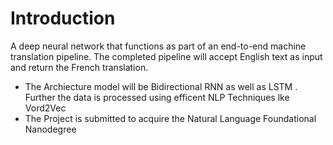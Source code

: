 # Introduction
A deep neural network that functions as part of an end-to-end machine translation pipeline. The completed pipeline will accept English text as input and return the French translation. 
* The Archiecture model will be Bidirectional RNN as well as LSTM . Further the data is processed using efficent NLP Techniques lke Vord2Vec 
* The Project is submitted to acquire the Natural Language Foundational Nanodegree

